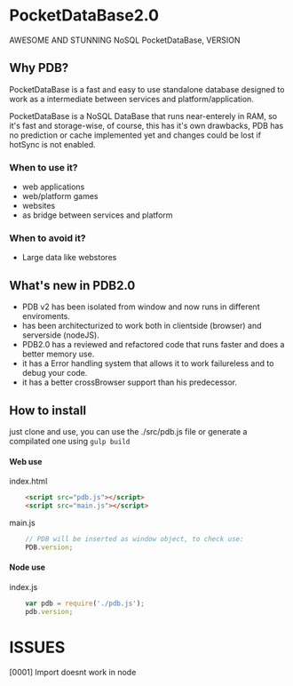 # PocketDataBase2.0
AWESOME AND STUNNING NoSQL PocketDataBase, VERSION

## Why PDB?
PocketDataBase is a fast and easy to use standalone database designed to work as a intermediate between services
and platform/application.

PocketDataBase is a NoSQL DataBase that runs near-enterely in RAM, so it's fast and storage-wise, of course, this
has it's own drawbacks, PDB has no prediction or cache implemented yet and changes could be lost if hotSync is not
enabled.

### When to use it?
* web applications
* web/platform games
* websites
* as bridge between services and platform

### When to avoid it?
* Large data like webstores


## What's new in PDB2.0
* PDB v2 has been isolated from window and now runs in different enviroments.
* has been architecturized to work both in clientside (browser) and serverside (nodeJS).
* PDB2.0 has a reviewed and refactored code that runs faster and does a better memory use.
* it has a Error handling system that allows it to work failureless and to debug your code.
* it has a better crossBrowser support than his predecessor.

## How to install
just clone and use, you can use the ./src/pdb.js file or generate a compilated one using `gulp build`

#### Web use
index.html
```html
    <script src="pdb.js"></script>
    <script src="main.js"></script>
```
main.js
```javascript
    // PDB will be inserted as window object, to check use:
    PDB.version;
```

#### Node use
index.js
```javascript
    var pdb = require('./pdb.js');
    pdb.version;
```

# ISSUES
[0001] Import doesnt work in node
